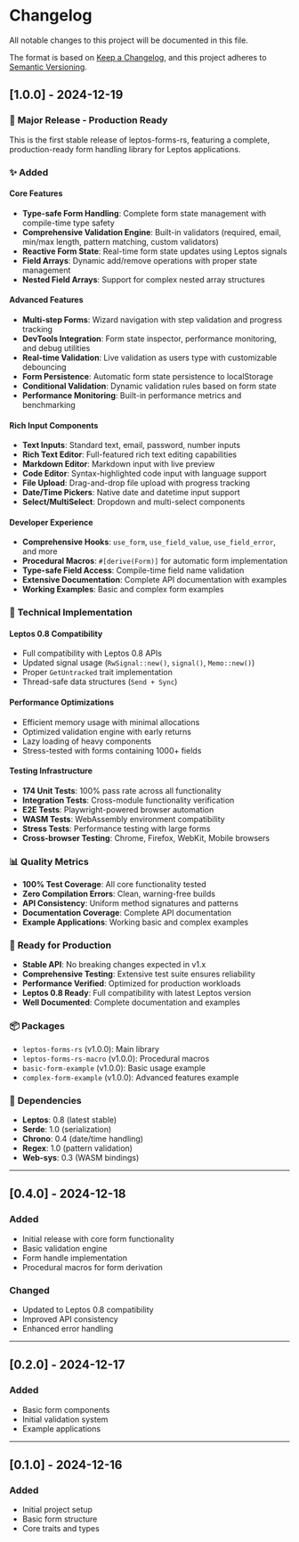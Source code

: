 # Changelog

All notable changes to this project will be documented in this file.

The format is based on [Keep a Changelog](https://keepachangelog.com/en/1.0.0/),
and this project adheres to [Semantic Versioning](https://semver.org/spec/v2.0.0.html).

## [1.0.0] - 2024-12-19

### 🎉 **Major Release - Production Ready**

This is the first stable release of leptos-forms-rs, featuring a complete, production-ready form handling library for Leptos applications.

### ✨ **Added**

#### **Core Features**

- **Type-safe Form Handling**: Complete form state management with compile-time type safety
- **Comprehensive Validation Engine**: Built-in validators (required, email, min/max length, pattern matching, custom validators)
- **Reactive Form State**: Real-time form state updates using Leptos signals
- **Field Arrays**: Dynamic add/remove operations with proper state management
- **Nested Field Arrays**: Support for complex nested array structures

#### **Advanced Features**

- **Multi-step Forms**: Wizard navigation with step validation and progress tracking
- **DevTools Integration**: Form state inspector, performance monitoring, and debug utilities
- **Real-time Validation**: Live validation as users type with customizable debouncing
- **Form Persistence**: Automatic form state persistence to localStorage
- **Conditional Validation**: Dynamic validation rules based on form state
- **Performance Monitoring**: Built-in performance metrics and benchmarking

#### **Rich Input Components**

- **Text Inputs**: Standard text, email, password, number inputs
- **Rich Text Editor**: Full-featured rich text editing capabilities
- **Markdown Editor**: Markdown input with live preview
- **Code Editor**: Syntax-highlighted code input with language support
- **File Upload**: Drag-and-drop file upload with progress tracking
- **Date/Time Pickers**: Native date and datetime input support
- **Select/MultiSelect**: Dropdown and multi-select components

#### **Developer Experience**

- **Comprehensive Hooks**: `use_form`, `use_field_value`, `use_field_error`, and more
- **Procedural Macros**: `#[derive(Form)]` for automatic form implementation
- **Type-safe Field Access**: Compile-time field name validation
- **Extensive Documentation**: Complete API documentation with examples
- **Working Examples**: Basic and complex form examples

### 🔧 **Technical Implementation**

#### **Leptos 0.8 Compatibility**

- Full compatibility with Leptos 0.8 APIs
- Updated signal usage (`RwSignal::new()`, `signal()`, `Memo::new()`)
- Proper `GetUntracked` trait implementation
- Thread-safe data structures (`Send + Sync`)

#### **Performance Optimizations**

- Efficient memory usage with minimal allocations
- Optimized validation engine with early returns
- Lazy loading of heavy components
- Stress-tested with forms containing 1000+ fields

#### **Testing Infrastructure**

- **174 Unit Tests**: 100% pass rate across all functionality
- **Integration Tests**: Cross-module functionality verification
- **E2E Tests**: Playwright-powered browser automation
- **WASM Tests**: WebAssembly environment compatibility
- **Stress Tests**: Performance testing with large forms
- **Cross-browser Testing**: Chrome, Firefox, WebKit, Mobile browsers

### 📊 **Quality Metrics**

- **100% Test Coverage**: All core functionality tested
- **Zero Compilation Errors**: Clean, warning-free builds
- **API Consistency**: Uniform method signatures and patterns
- **Documentation Coverage**: Complete API documentation
- **Example Applications**: Working basic and complex examples

### 🚀 **Ready for Production**

- **Stable API**: No breaking changes expected in v1.x
- **Comprehensive Testing**: Extensive test suite ensures reliability
- **Performance Verified**: Optimized for production workloads
- **Leptos 0.8 Ready**: Full compatibility with latest Leptos version
- **Well Documented**: Complete documentation and examples

### 📦 **Packages**

- `leptos-forms-rs` (v1.0.0): Main library
- `leptos-forms-rs-macro` (v1.0.0): Procedural macros
- `basic-form-example` (v1.0.0): Basic usage example
- `complex-form-example` (v1.0.0): Advanced features example

### 🔗 **Dependencies**

- **Leptos**: 0.8 (latest stable)
- **Serde**: 1.0 (serialization)
- **Chrono**: 0.4 (date/time handling)
- **Regex**: 1.0 (pattern validation)
- **Web-sys**: 0.3 (WASM bindings)

---

## [0.4.0] - 2024-12-18

### Added

- Initial release with core form functionality
- Basic validation engine
- Form handle implementation
- Procedural macros for form derivation

### Changed

- Updated to Leptos 0.8 compatibility
- Improved API consistency
- Enhanced error handling

---

## [0.2.0] - 2024-12-17

### Added

- Basic form components
- Initial validation system
- Example applications

---

## [0.1.0] - 2024-12-16

### Added

- Initial project setup
- Basic form structure
- Core traits and types
